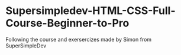 # Supersimpledev-HTML-CSS-Full-Course-Beginner-to-Pro
Following the course and exersercizes made by Simon from SuperSimpleDev
